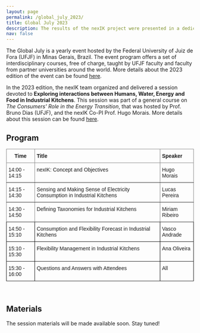 ```yaml
---
layout: page
permalink: /global_july_2023/
title: Global July 2023
description: The results of the nexIK project were presented in a dedicated session at the Global July 2023 event in Minas Gerais, Brazil.
nav: false
---
```


The Global July is a yearly event hosted by the Federal University of Juiz de Fora (UFJF) in Minas Gerais, Brazil.
The event program offers a set of interdisciplinary courses, free of charge, taught by UFJF faculty and faculty from partner universities around the world. More details about the 2023 edition of the event can be found <a href="https://www2.ufjf.br/globaljuly/" target="_blank">here</a>.

In the 2023 edition, the nexIK team organized and delivered a session devoted to **Exploring interactions between Humans, Water, Energy and Food in Industrial Kitchens**. This session was part of a general course on *The Consumers' Role in the Energy Transition*, that was hosted by Prof. Bruno Dias (UFJF), and the nexIK Co-PI Prof. Hugo Morais. More details about this session can be found <a href="" target="_blank"> here</a>.

## Program


<div class='specialParagraph' markdown='1'>

<style type="text/css">
        .tg  {border-collapse:collapse;border-spacing:0;}
        .tg td{border-color:black;border-style:solid;border-width:1px;font-family:Arial, sans-serif;font-size:14px;
            verflow:hidden;padding:10px 5px;word-break:normal;}
        .tg th{border-color:black;border-style:solid;border-width:1px;font-family:Arial, sans-serif;font-size:14px;
            font-weight:normal;overflow:hidden;padding:10px 5px;word-break:normal;}
        .tg .tg-7btt{border-color:inherit;font-weight:bold;text-align:center;vertical-align:top}
        .tg .tg-fymr{border-color:inherit;font-weight:bold;text-align:left;vertical-align:top}
        .tg .tg-0pky{border-color:inherit;text-align:left;vertical-align:top}
        .tg .tg-0lax{text-align:left;vertical-align:top}
</style>

<table class="tg">
<thead>
  <tr>
    <th class="tg-7btt">Time</th>
    <th class="tg-fymr">Title</th>
    <th class="tg-fymr">Speaker</th>
  </tr>
</thead>
<tbody>
  <tr>
    <td class="tg-0pky">14:00 - 14:15</td>
    <td class="tg-0pky">nexIK: Concept and Objectives</td>
    <td class="tg-0pky">Hugo Morais</td>
  </tr>
  <tr>
    <td class="tg-0pky">14:15 - 14:30</td>
    <td class="tg-0pky">Sensing and Making Sense of Electricity Consumption in Industrial Kitchens</td>
    <td class="tg-0pky">Lucas Pereira</td>
  </tr>
  <tr>
    <td class="tg-0pky">14:30 - 14:50</td>
    <td class="tg-0pky">Defining Taxonomies for Industrial Kitchens</td>
    <td class="tg-0pky">Miriam Ribeiro</td>
  </tr>
  <tr>
    <td class="tg-0lax">14:50 - 15:10</td>
    <td class="tg-0lax">Consumption and Flexibility Forecast in Industrial Kitchens</td>
    <td class="tg-0lax">Vasco Andrade</td>
  </tr>
  <tr>
    <td class="tg-0lax">15:10 - 15:30</td>
    <td class="tg-0lax">Flexibility Management in Industrial Kitchens</td>
    <td class="tg-0lax">Ana Oliveira</td>
  </tr>
  <tr>
    <td class="tg-0lax">15:30 - 16:00</td>
    <td class="tg-0lax">Questions and Answers with Attendees</td>
    <td class="tg-0lax">All</td>
  </tr>
</tbody>
</table>

<br>

## Materials

The session materials will be made available soon. Stay tuned!


</div>


